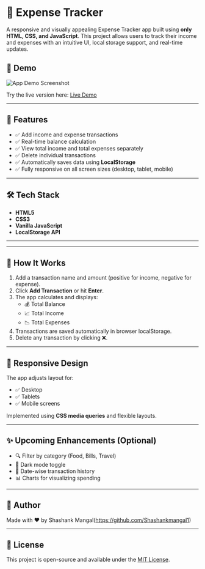 # 💸 Expense Tracker

A responsive and visually appealing Expense Tracker app built using **only HTML, CSS, and JavaScript**. This project allows users to track their income and expenses with an intuitive UI, local storage support, and real-time updates.

## 📸 Demo

![App Demo Screenshot](./Assets/screenshot.png) <!-- Replace with actual screenshot path -->

Try the live version here: [Live Demo](https://your-live-demo-link.com) <!-- Replace with actual URL -->

---

## 🚀 Features

- ✅ Add income and expense transactions
- ✅ Real-time balance calculation
- ✅ View total income and total expenses separately
- ✅ Delete individual transactions
- ✅ Automatically saves data using **LocalStorage**
- ✅ Fully responsive on all screen sizes (desktop, tablet, mobile)

---

## 🛠️ Tech Stack

- **HTML5**
- **CSS3**
- **Vanilla JavaScript**
- **LocalStorage API**

---


---

## 🧠 How It Works

1. Add a transaction name and amount (positive for income, negative for expense).
2. Click **Add Transaction** or hit **Enter**.
3. The app calculates and displays:
   - 💰 Total Balance
   - 📈 Total Income
   - 📉 Total Expenses
4. Transactions are saved automatically in browser localStorage.
5. Delete any transaction by clicking ❌.

---

## 📱 Responsive Design

The app adjusts layout for:
- ✅ Desktop
- ✅ Tablets
- ✅ Mobile screens

Implemented using **CSS media queries** and flexible layouts.

---

## ✨ Upcoming Enhancements (Optional)

- 🔍 Filter by category (Food, Bills, Travel)
- 🌙 Dark mode toggle
- 📅 Date-wise transaction history
- 📊 Charts for visualizing spending

---

## 🙌 Author

Made with ❤️ by Shashank Mangal(https://github.com/Shashankmangal1)

---

## 📄 License

This project is open-source and available under the [MIT License](LICENSE).



